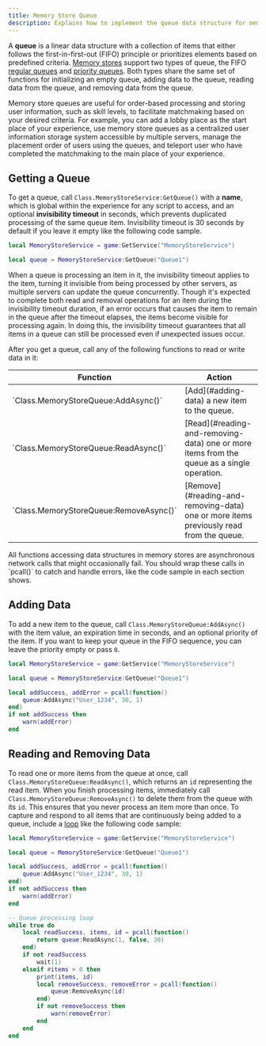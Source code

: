 ```yaml
---
title: Memory Store Queue
description: Explains how to implement the queue data structure for memory stores.
---
```


A **queue** is a linear data structure with a collection of items that either follows the first-in-first-out (FIFO) principle or prioritizes elements based on predefined criteria. [Memory stores](../../cloud-services/memory-stores/index.md) support two types of queue, the FIFO [regular queues](../../luau/queues.md#regular-queues) and [priority queues](../../luau/queues.md#priority-queues). Both types share the same set of functions for initializing an empty queue, adding data to the queue, reading data from the queue, and removing data from the queue.

Memory store queues are useful for order-based processing and storing user information, such as skill levels, to facilitate matchmaking based on your desired criteria. For example, you can add a lobby place as the start place of your experience, use memory store queues as a centralized user information storage system accessible by multiple servers, manage the placement order of users using the queues, and teleport user who have completed the matchmaking to the main place of your experience.

## Getting a Queue

To get a queue, call `Class.MemoryStoreService:GetQueue()` with a **name**, which is global within the experience for any script to access, and an optional **invisibility timeout** in seconds, which prevents duplicated processing of the same queue item. Invisibility timeout is 30 seconds by default if you leave it empty like the following code sample.

```lua title='Getting an Empty Queue'
local MemoryStoreService = game:GetService("MemoryStoreService")

local queue = MemoryStoreService:GetQueue("Queue1")
```

When a queue is processing an item in it, the invisibility timeout applies to the item, turning it invisible from being processed by other servers, as multiple servers can update the queue concurrently. Though it's expected to complete both read and removal operations for an item during the invisibility timeout duration, if an error occurs that causes the item to remain in the queue after the timeout elapses, the items become visible for processing again. In doing this, the invisibility timeout guarantees that all items in a queue can still be processed even if unexpected issues occur.

After you get a queue, call any of the following functions to read or write data in it:

<table>
<thead>
  <tr>
    <th>Function</th>
    <th>Action</th>
  </tr>
</thead>
<tbody>
  <tr>
    <td>`Class.MemoryStoreQueue:AddAsync()`</td>
    <td>[Add](#adding-data) a new item to the queue.</td>
  </tr>
  <tr>
    <td>`Class.MemoryStoreQueue:ReadAsync()`</td>
    <td>[Read](#reading-and-removing-data) one or more items from the queue as a single operation.</td>
  </tr>
  <tr>
    <td>`Class.MemoryStoreQueue:RemoveAsync()`</td>
    <td>[Remove](#reading-and-removing-data) one or more items previously read from the queue.</td>
  </tr>
</tbody>
</table>

<Alert severity="warning">
All functions accessing data structures in memory stores are asynchronous network calls that might occasionally fail. You should wrap these calls in `pcall()` to catch and handle errors, like the code sample in each section shows.
</Alert>

## Adding Data

To add a new item to the queue, call `Class.MemoryStoreQueue:AddAsync()` with the item value, an expiration time in seconds, and an optional priority of the item. If you want to keep your queue in the FIFO sequence, you can leave the priority empty or pass `0`.

```lua title='Adding Data to a Queue'
local MemoryStoreService = game:GetService("MemoryStoreService")

local queue = MemoryStoreService:GetQueue("Queue1")

local addSuccess, addError = pcall(function()
	queue:AddAsync("User_1234", 30, 1)
end)
if not addSuccess then
	warn(addError)
end
```

## Reading and Removing Data

To read one or more items from the queue at once, call `Class.MemoryStoreQueue:ReadAsync()`, which returns an `id` representing the read item. When you finish processing items, immediately call `Class.MemoryStoreQueue:RemoveAsync()` to delete them from the queue with its `id`. This ensures that you never process an item more than once. To capture and respond to all items that are continuously being added to a queue, include a [loop](../../luau/control-structures.md) like the following code sample:

```lua title='Reading and Removing Data from Queue with Loop'
local MemoryStoreService = game:GetService("MemoryStoreService")

local queue = MemoryStoreService:GetQueue("Queue1")

local addSuccess, addError = pcall(function()
	queue:AddAsync("User_1234", 30, 1)
end)
if not addSuccess then
	warn(addError)
end

-- Queue processing loop
while true do
	local readSuccess, items, id = pcall(function()
		return queue:ReadAsync(1, false, 30)
	end)
	if not readSuccess
		wait(1)
	elseif #items > 0 then
		print(items, id)
		local removeSuccess, removeError = pcall(function()
			queue:RemoveAsync(id)
		end)
		if not removeSuccess then
			warn(removeError)
		end
	end
end
```
